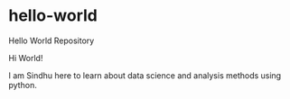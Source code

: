 # hello-world
Hello World Repository 

Hi World!

I am Sindhu here to learn about data science and analysis methods using python.
